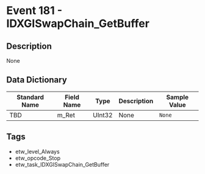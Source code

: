 # Event 181 - IDXGISwapChain_GetBuffer

## Description
None

## Data Dictionary
|Standard Name|Field Name|Type|Description|Sample Value|
|---|---|---|---|---|
|TBD|m_Ret|UInt32|None|`None`|

## Tags
* etw_level_Always
* etw_opcode_Stop
* etw_task_IDXGISwapChain_GetBuffer